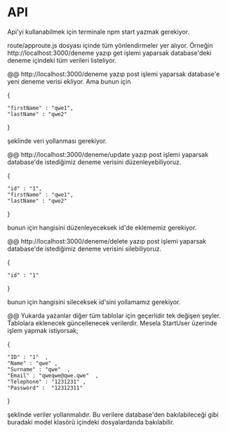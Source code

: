 # API

Api'yi kullanabilmek için terminale 
  npm start 
yazmak gerekiyor.

route/approute.js dosyası içinde tüm yönlendirmeler yer alıyor.
Örneğin http://localhost:3000/deneme yazıp get işlemi yaparsak database'deki deneme içindeki tüm verileri listeliyor.

@@ http://localhost:3000/deneme yazıp post işlemi yaparsak database'e yeni deneme verisi ekliyor. Ama bunun için 

{

	"firstName" : "qwe1",
	"lastName" : "qwe2" 
}

şeklinde veri yollanması gerekiyor.

@@ http://localhost:3000/deneme/update yazıp post işlemi yaparsak database'de istediğimiz deneme verisini düzenleyebiliyoruz.

{

	"id" : "1",
	"firstName" : "qwe1",
	"lastName" : "qwe2" 
}

bunun için hangisini düzenleyeceksek id'de eklememiz gerekiyor.

@@ http://localhost:3000/deneme/delete yazıp post işlemi yaparsak database'de istediğimiz deneme verisini silebiliyoruz.

{

	"id" : "1"
}

bunun için hangisini sileceksek id'sini yollamamız gerekiyor.

@@ Yukarda yazanlar diğer tüm tablolar için geçerlidir tek değişen şeyler. Tablolara eklenecek güncellenecek verilerdir.
Mesela StartUser üzerinde işlem yapmak istiyorsak;

{

	"ID" : "1"  ,
	"Name" : "qwe" ,
	"Surname" : "qwe"  ,
	"Email" : "qweqwe@qwe.qwe"  ,
 	"Telephone" : "1231231" ,
  	"Password" :  "12312311"
}

şeklinde veriler yollanmalıdır. Bu verilere database'den bakılabileceği gibi buradaki model klasörü içindeki dosyalardanda bakılabilir.
